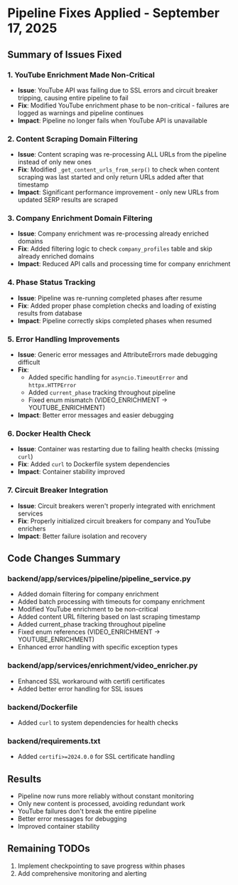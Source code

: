 # Pipeline Fixes Applied - September 17, 2025

## Summary of Issues Fixed

### 1. **YouTube Enrichment Made Non-Critical**
- **Issue**: YouTube API was failing due to SSL errors and circuit breaker tripping, causing entire pipeline to fail
- **Fix**: Modified YouTube enrichment phase to be non-critical - failures are logged as warnings and pipeline continues
- **Impact**: Pipeline no longer fails when YouTube API is unavailable

### 2. **Content Scraping Domain Filtering**
- **Issue**: Content scraping was re-processing ALL URLs from the pipeline instead of only new ones
- **Fix**: Modified `_get_content_urls_from_serp()` to check when content scraping was last started and only return URLs added after that timestamp
- **Impact**: Significant performance improvement - only new URLs from updated SERP results are scraped

### 3. **Company Enrichment Domain Filtering**
- **Issue**: Company enrichment was re-processing already enriched domains
- **Fix**: Added filtering logic to check `company_profiles` table and skip already enriched domains
- **Impact**: Reduced API calls and processing time for company enrichment

### 4. **Phase Status Tracking**
- **Issue**: Pipeline was re-running completed phases after resume
- **Fix**: Added proper phase completion checks and loading of existing results from database
- **Impact**: Pipeline correctly skips completed phases when resumed

### 5. **Error Handling Improvements**
- **Issue**: Generic error messages and AttributeErrors made debugging difficult
- **Fix**: 
  - Added specific handling for `asyncio.TimeoutError` and `httpx.HTTPError`
  - Added `current_phase` tracking throughout pipeline
  - Fixed enum mismatch (VIDEO_ENRICHMENT → YOUTUBE_ENRICHMENT)
- **Impact**: Better error messages and easier debugging

### 6. **Docker Health Check**
- **Issue**: Container was restarting due to failing health checks (missing `curl`)
- **Fix**: Added `curl` to Dockerfile system dependencies
- **Impact**: Container stability improved

### 7. **Circuit Breaker Integration**
- **Issue**: Circuit breakers weren't properly integrated with enrichment services
- **Fix**: Properly initialized circuit breakers for company and YouTube enrichers
- **Impact**: Better failure isolation and recovery

## Code Changes Summary

### backend/app/services/pipeline/pipeline_service.py
- Added domain filtering for company enrichment
- Added batch processing with timeouts for company enrichment
- Modified YouTube enrichment to be non-critical
- Added content URL filtering based on last scraping timestamp
- Added current_phase tracking throughout pipeline
- Fixed enum references (VIDEO_ENRICHMENT → YOUTUBE_ENRICHMENT)
- Enhanced error handling with specific exception types

### backend/app/services/enrichment/video_enricher.py
- Enhanced SSL workaround with certifi certificates
- Added better error handling for SSL issues

### backend/Dockerfile
- Added `curl` to system dependencies for health checks

### backend/requirements.txt
- Added `certifi>=2024.0.0` for SSL certificate handling

## Results
- Pipeline now runs more reliably without constant monitoring
- Only new content is processed, avoiding redundant work
- YouTube failures don't break the entire pipeline
- Better error messages for debugging
- Improved container stability

## Remaining TODOs
1. Implement checkpointing to save progress within phases
2. Add comprehensive monitoring and alerting
